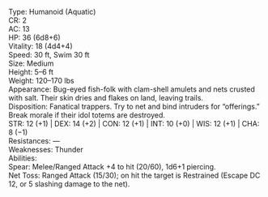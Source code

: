 Type: Humanoid (Aquatic)  
CR: 2  
AC: 13  
HP: 36 (6d8+6)  
Vitality: 18 (4d4+4)  
Speed: 30 ft, Swim 30 ft  
Size: Medium  
Height: 5–6 ft  
Weight: 120–170 lbs  
Appearance: Bug-eyed fish-folk with clam-shell amulets and nets crusted with salt. Their skin dries and flakes on land, leaving trails.  
Disposition: Fanatical trappers. Try to net and bind intruders for “offerings.” Break morale if their idol totems are destroyed.  
STR: 12 (+1) | DEX: 14 (+2) | CON: 12 (+1) | INT: 10 (+0) | WIS: 12 (+1) | CHA: 8 (−1)  
Resistances: —  
Weaknesses: Thunder  
Abilities:  
Spear: Melee/Ranged Attack +4 to hit (20/60), 1d6+1 piercing.  
Net Toss: Ranged Attack (15/30); on hit the target is Restrained (Escape DC 12, or 5 slashing damage to the net).